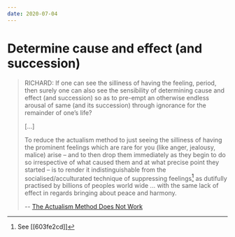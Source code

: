 ```yaml
---
date: 2020-07-04
---
```


# Determine cause and effect (and succession)

> RICHARD: If one can see the silliness of having the feeling, period, then surely one can also see the sensibility of determining cause and effect (and succession) so as to pre-empt an otherwise endless arousal of same (and its succession) through ignorance for the remainder of one’s life?
>
> [...]
>
> To reduce the actualism method to just seeing the silliness of having the prominent feelings which are rare for you (like anger, jealousy, malice) arise – and to then drop them immediately as they begin to do so irrespective of what caused them and at what precise point they started – is to render it indistinguishable from the socialised/acculturated technique of suppressing feelings[^diss] as dutifully practised by billions of peoples world wide ... with the same lack of effect in regards bringing about peace and harmony.
>
> -- [The Actualism Method Does Not Work](http://actualfreedom.com.au/sundry/commonobjections/CRO31a.htm)

[^diss]: See [[603fe2cd]]
